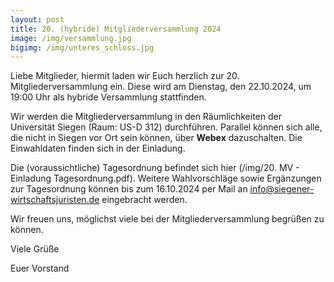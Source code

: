 ```yaml
---
layout: post
title: 20. (hybride) Mitgliederversammlung 2024
image: /img/versammlung.jpg
bigimg: /img/unteres_schloss.jpg
---
```

Liebe Mitglieder,
hiermit laden wir Euch herzlich zur 20. Mitgliederversammlung ein. Diese wird am Dienstag, den 22.10.2024, um 19:00 Uhr als hybride Versammlung stattfinden. 
  
Wir werden die Mitgliederversammlung in den Räumlichkeiten der Universität Siegen (Raum: US-D 312) durchführen. Parallel können sich alle, die nicht in Siegen vor Ort sein können, über **Webex** dazuschalten. 
Die Einwahldaten finden sich in der Einladung. 
  
Die (voraussichtliche) Tagesordnung befindet sich hier (/img/20. MV - Einladung Tagesordnung.pdf). Weitere Wahlvorschläge sowie Ergänzungen zur Tagesordnung können bis zum 16.10.2024 per Mail an info@siegener-wirtschaftsjuristen.de eingebracht werden. 
  
Wir freuen uns, möglichst viele bei der Mitgliederversammlung begrüßen zu können. 
  
Viele Grüße 
  
Euer Vorstand 

 

